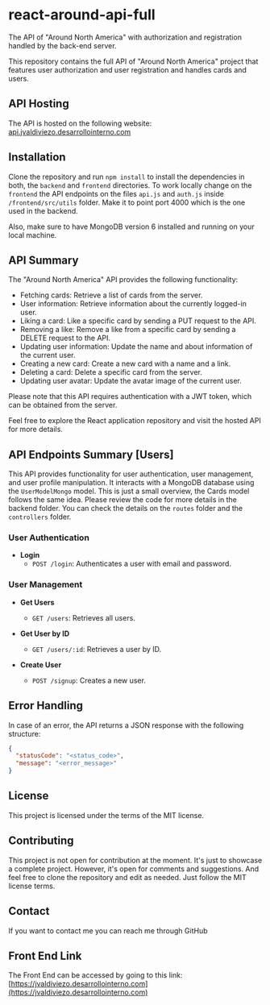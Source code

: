 # react-around-api-full
The API of "Around North America" with authorization and registration handled by the back-end server.

This repository contains the full API of "Around North America" project that features user authorization and user registration and handles cards and users.

## API Hosting
The API is hosted on the following website: [api.jvaldiviezo.desarrollointerno.com](https://api.jvaldiviezo.desarrollointerno.com)

## Installation
Clone the repository and run `npm install` to install the dependencies in both, the `backend` and `frontend` directories.
To work locally change on the `frontend` the API endpoints on the files `api.js` and `auth.js` inside `/frontend/src/utils` folder.
Make it to point port 4000 which is the one used in the backend. 

Also, make sure to have MongoDB version 6 installed and running on your local machine.

## API Summary
The "Around North America" API provides the following functionality:

- Fetching cards: Retrieve a list of cards from the server.
- User information: Retrieve information about the currently logged-in user.
- Liking a card: Like a specific card by sending a PUT request to the API.
- Removing a like: Remove a like from a specific card by sending a DELETE request to the API.
- Updating user information: Update the name and about information of the current user.
- Creating a new card: Create a new card with a name and a link.
- Deleting a card: Delete a specific card from the server.
- Updating user avatar: Update the avatar image of the current user.

Please note that this API requires authentication with a JWT token, which can be obtained from the server.

Feel free to explore the React application repository and visit the hosted API for more details.

## API Endpoints Summary [Users]

This API provides functionality for user authentication, user management, and user profile manipulation. It interacts with a MongoDB database using the `UserModelMongo` model.
This is just a small overview, the Cards model follows the same idea.
Please review the code for more details in the backend folder. You can check the details on the `routes` folder and the `controllers` folder.

### User Authentication

- **Login**
  - `POST /login`: Authenticates a user with email and password.

### User Management

- **Get Users**
  - `GET /users`: Retrieves all users.

- **Get User by ID**
  - `GET /users/:id`: Retrieves a user by ID.

- **Create User**
  - `POST /signup`: Creates a new user.


## Error Handling

In case of an error, the API returns a JSON response with the following structure:

```json
{
  "statusCode": "<status_code>",
  "message": "<error_message>"
}
```

## License
This project is licensed under the terms of the MIT license.

## Contributing
This project is not open for contribution at the moment. It's just to showcase a complete project.
However, it's open for comments and suggestions. And feel free to clone the repository and edit as needed.
Just follow the MIT license terms.

## Contact
If you want to contact me you can reach me through GitHub

## Front End Link
The Front End can be accessed by going to this link:
[https://jvaldiviezo.desarrollointerno.com](https://jvaldiviezo.desarrollointerno.com)